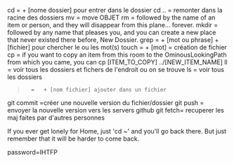 
cd 		= 	+ [nome dossier] pour entrer dans le dossier
cd ..	=	remonter dans la racine des dossiers
mv 		= 	move OBJET
rm		= 	followed by the name of an item or person, and they will disappear from this plane... forever.
mkdir	= 	followed by any name that pleases you, and you can create a new place that never existed there before, New Dossier.
grep	= 	+ [mot ou phrase] + [fichier] pour chercher le ou les mot(s)
touch	= 	+ [mot] = création de fichier
cp 		=	if you want to copy an item from this room to the OminousLookingPath from which you came, you can cp [ITEM_TO_COPY] 
			../[NEW_ITEM_NAME]
ll		= 	voir tous les dossiers et fichers de l'endroit ou on se trouve
ls		= 	voir tous les dossiers
>		=	+ [nom fichier] ajouter dans un fichier

git commit =créer une nouvelle version du fichier/dossier
git push = 	envoyer la nouvelle version vers les servers github
git fetch=	recuperer les maj faites par d'autres personnes

			

If you ever get lonely for Home, just 'cd ~' and you'll go back there. But just 
remember that it will be harder to come back. 

password=IHTFP
